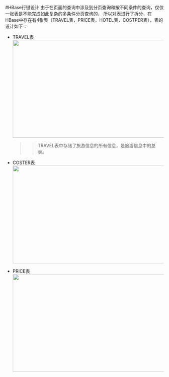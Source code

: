 #HBase行键设计
由于在页面的查询中涉及到分页查询和按不同条件的查询，仅仅一张表是不能完成如此复杂的多条件分页查询的，
所以对表进行了拆分，在HBase中存在有4张表（TRAVEL表，PRICE表，HOTEL表，COSTPER表），表的设计如下：
* TRAVEL表<br/> 
  <img src="https://github.com/hadoop-mobin/TravelProject/blob/master/TRAVEL%E8%A1%A8.png" width="600" height="310"/>  
  >>TRAVEL表中存储了旅游信息的所有信息，是旅游信息中的总表。

* COSTER表<br/>
  <img src="https://github.com/hadoop-mobin/TravelProject/blob/master/COSTPER%E8%A1%A8.png" width="600" height="310"/>
* PRICE表<br/>
  <img src="https://github.com/hadoop-mobin/TravelProject/blob/master/PRICE%E8%A1%A8.png" width="600" height="310"/>

